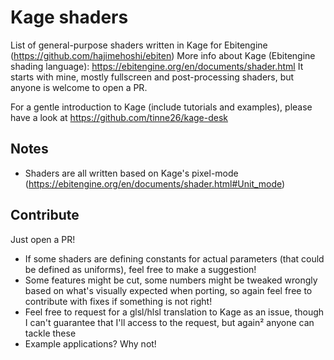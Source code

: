 # Kage shaders

List of general-purpose shaders written in Kage for Ebitengine (https://github.com/hajimehoshi/ebiten)
More info about Kage (Ebitengine shading language): https://ebitengine.org/en/documents/shader.html
It starts with mine, mostly fullscreen and post-processing shaders, but anyone is welcome to open a PR.

For a gentle introduction to Kage (include tutorials and examples), please have a look at https://github.com/tinne26/kage-desk

## Notes

- Shaders are all written based on Kage's pixel-mode (https://ebitengine.org/en/documents/shader.html#Unit_mode)

## Contribute

Just open a PR!

- If some shaders are defining constants for actual parameters (that could be defined as uniforms), feel free to make a suggestion!
- Some features might be cut, some numbers might be tweaked wrongly based on what's visually expected when porting, so again feel free to contribute with fixes if something is not right!
- Feel free to request for a glsl/hlsl translation to Kage as an issue, though I can't guarantee that I'll access to the request, but again² anyone can tackle these 
- Example applications? Why not!